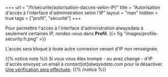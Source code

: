 +++
url = "/fr/securite/autorisation-dacces-selon-IP/"
title = "Autorisation d'accès à l'interface d'administration selon l'IP"
layout = "man"
hidden = true
tags = ["profil", "sécurité"]
+++

Pour permettre l'accès à l'interface d'administration alwaysdata à seulement certaines IP, rendez-vous dans **Profil**.
{{< fig "images/profile-security.fr.png" >}}

L'accès sera bloqué à toute autre connexion venant d'IP non renseignée.

{{% notice note %}}
Si vous vous êtes trompé - ou avez changé - d'IP d'accès envoyez un email à *contact[at]alwaysdata.com* pour la désactiver. [Une vérification sera effectuée](accounts/admin-access-loss#blocage-lié-à-la-limitation-diphahahugoshortcode-s1-hbhb).
{{% /notice %}}
